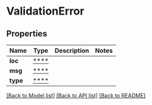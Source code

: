 # ValidationError

## Properties
Name | Type | Description | Notes
------------ | ------------- | ------------- | -------------
**loc** | [****](.md) |  | 
**msg** | [****](.md) |  | 
**type** | [****](.md) |  | 

[[Back to Model list]](../../README.md#documentation-for-models) [[Back to API list]](../../README.md#documentation-for-api-endpoints) [[Back to README]](../../README.md)

